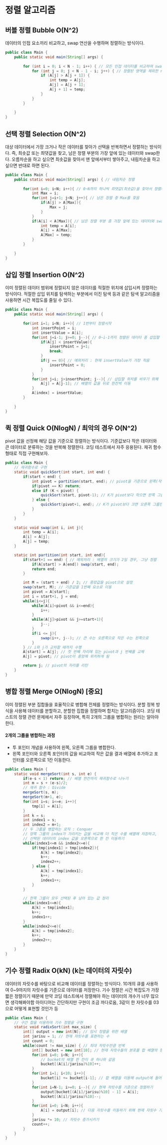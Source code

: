 # 정렬 알고리즘

## 버블 정렬 Bubble O(N^2)
데이터의 인접 요소끼리 비교하고, swap 연산을 수행하며 정렬하는 방식이다.
```java
public class Main {
    public static void main(String[] args) {
        
        for (int i = 0; i < N - 1; i++) { // 모든 인접 데이터를 비교하여 swap
            for (int j = 0; j < N - 1 - i; j++) { // 정렬된 영역을 제외한 n-1-i 까지 반복 수행
                if (A[j] > A[j + 1]) {
                    int temp = A[j];
                    A[j] = A[j + 1];
                    A[j + 1] = temp;
                }
            }
        }
        
    }
}
```

## 선택 정렬 Selection O(N^2)
대상 데이터에서 가장 크거나 작은 데이터를 찾아가 선택을 반복하면서 정렬하는 방식이다.
즉, 최솟값 또는 최댓값을 찾고, 남은 정렬 부분의 가장 앞에 있는 데이터와 swap한다.
오름차순을 하고 싶으면 최솟값을 찾아서 맨 앞에서부터 쌓아주고, 내림차순을 하고싶으면 반대로 하면 된다.
```java
public class Main {
    public static void main(String[] args) { // 내림차순 정렬
        
        for(int i=0; i<N; i++){ // 0~N까지 하나씩 최댓값(최솟값)을 찾아서 정렬해줌
            int Max = i;
            for(int j=i+1; j<N; j++){ // 남은 정렬 중 Max를 찾음
                if(A[j] > A[Max]){
                    Max = j;
                }
            }
            if(A[i] < A[Max]){ // 남은 정렬 부분 중 가장 앞에 있는 데이터와 swap
                int temp = A[i];
                A[i] = A[Max];
                A[Max] = temp;
            }
        }
        
    }
}
```

## 삽입 정렬 Insertion O(N^2)
이미 정렬된 데이터 범위에 정렬되지 않은 데이터를 적절한 위치에 삽입시켜 정렬하는 방식이다.
적절한 삽입 위치를 탐색하는 부분에서 이진 탐색 등과 같은 탐색 알고리즘을 사용하면 시간 복잡도를 줄일 수 있다.
```java
public class Main {
    public static void main(String[] args) {
        
        for(int i=1; i<N; i++){ // 1번부터 정렬시작
            int insertPoint = i;
            int insertValue = A[i];
            for(int j=i-1; j>=0; j--){ // 0~i-1까지 정렬된 데이터 중 삽입할 위치를 찾음
                if(A[j] < insertValue){
                    insertPoint = j+1;
                    break;
                }
                if(j == 0){ // 예외처리 : 현재 insertValue가 가장 작음
                    insertPoint = 0;
                }
            }
            for(int j=i; j>insertPoint; j--){ // 삽입할 위치를 비우기 위해
                A[j] = A[j-1]; // 배열의 값을 뒤로 한칸씩 이동
            }
            A[index] = insertValue;
        }
        
    }
}
```

## 퀵 정렬 Quick O(NlogN) / 최악의 경우 O(N^2)
pivot 값을 선정해 해당 값을 기준으로 정렬하는 방식이다.
기준값보다 작은 데이터와 큰 데이터로 분류하는 것을 반복해 정렬한다.
코딩 테스트에서 자주 응용된다. 재귀 함수 형태로 직접 구현해보자.
```java
public class Main {
    // 재귀함수로 구현
    static void quickSort(int start, int end) {
        if(start < end) {
            int pivot = partition(start, end); // pivot을 기준으로 왼쪽(작은 수), 오른쪽(큰 수)으로 정렬
            if(pivot == K) return;
            else if (K < pivot) {
                quickSort(start, pivot-1); // K가 pivot보다 작으면 왼쪽 그룹만 정렬
            } else {
                quickSort(pivot+1, end); // K가 pivot보다 크면 오른쪽 그룹만 정렬
            }
        }
    }
    
    static void swap(int i, int j){
        int temp = A[i];
        A[i] = A[j];
        A[j] = temp;
    }

    static int partition(int start, int end){
        if(start+1 == end) { // 예외처리 : 배열의 크기가 2일 경우, 그냥 정렬
            if(A[start] > A[end]) swap(start, end);
            return end;
        }

        int M = (start + end) / 2; // 중앙값을 pivot으로 설정
        swap(start, M); // 기준값을 1번째 요소로 이동
        int pivot = A[start];
        int i = start+1, j = end;
        while(i<=j){
            while(A[i]<pivot && i<=end){
                i++;
            }
            while(A[j]>pivot && j>=start+1){
                j--;
            }
            if(i <= j){
                swap(i++, j--); // 큰 수는 오른쪽으로 작은 수는 왼쪽으로
            }
        } // i와 j가 교차할 때까지 수행
        A[start] = A[j]; // 첫 번째 자리에 있는 pivot과 j 번째를 교체
        A[j] = pivot; // pivot이 중앙에 위치하게 됨

        return j; // pivot의 자리를 리턴
    }
}
```

## 병합 정렬 Merge O(NlogN) [중요]
이미 정렬된 부분 집합들을 효율적으로 병합해 전체를 정렬하는 방식이다.
분할 정복 방식을 사용해 데이터를 분할하고, 분할한 집합을 정렬하며 합치는 알고리즘이다.
코딩 테스트의 정렬 관련 문제에서 자주 등장하며, 특히 2개의 그룹을 병합하는 원리는 알아야 한다.
#### 2개의 그룹을 병합하는 과정
- 투 포인터 개념을 사용하여 왼쪽, 오른쪽 그룹을 병합한다. 
- 왼쪽 포인터와 오른쪽 포인터의 값을 비교하여 작은 값을 결과 배열에 추가하고 포인터를 오른쪽으로 1칸 이동한다. 
```java
public class Main {
    static void mergeSort(int s, int e) {
        if(e-s < 1) return; // 배열 한칸까지 재귀함수로 나누기
        int m = s + (e-s)/2;
        // 재귀 함수 : Divide
        mergeSort(s, m);
        mergeSort(m+1, e);
        for(int i=s; i<=e; i++){
            tmp[i] = A[i];
        }
        int k = s;
        int index1 = s;
        int index2 = m+1;
        // 두 그룹을 병합하는 로직 : Conquer
        // 양쪽 그룹의 index가 가리키는 값을 비교해 더 작은 수를 배열에 저장하고,
        // 선택된 데이터의 index 값을 오른쪽으로 한 칸 이동하기
        while(index1<=m && index2<=e){
            if(tmp[index1] > tmp[index2]){
                A[k] = tmp[index2];
                k++;
                index2++;
            } else {
                A[k] = tmp[index1];
                k++;
                index1++;
            }
        }

        // 한쪽 그룹이 모두 선택된 후 남아 있는 값 정리
        while(index1<=m){
            A[k] = tmp[index1];
            k++;
            index1++;
        }
        while(index2<=e){
            A[k] = tmp[index2];
            k++;
            index2++;
        }
    }
}
```

## 기수 정렬 Radix O(kN) (k는 데이터의 자릿수)
데이터의 자릿수를 바탕으로 비교해 데이터를 정렬하는 방식이다.
10개의 큐를 사용하여 0~9까지의 자릿수를 기준으로 데이터를 저장한다.
기수 정렬은 시간 복잡도가 가장 짧은 정렬이기 때문에 만약 코딩 테스트에서 정렬해야 하는 데이터의 개수가 너무 많으면 생각해봐야함
아이디어는 간단하지만 구현이 조금 까다로움, 3같이 한 자릿수를 03으로 어떻게 표현할 것인가 등
```java
public class Main {
    // 구간 합을 이용하여 기수 정렬을 구현
    static void radixSort(int max_size) {
        int[] output = new int[N]; // 임시 정렬을 위한 배열
        int jarisu = 1; // 현재 자릿수를 표현하는 수
        int count = 0;
        while(count != max_size) { // 최대 자릿수만큼 반복
            int[] bucket = new int[10]; // 현재 자릿수들의 분포를 합 배열의 형태로 알려 주는 배열
            for(int i=0; i<N; i++){
                // bucket의 배열 한 칸이 큐 하나와 같음
                bucket[(A[i]/jarisu)%10]++;
            }
            for(int i=1; i<10; i++){
                bucket[i] += bucket[i-1]; // 합 배열을 이용해 output에 들어갈 index 계산
            }
            for(int i=N-1; i>=0; i--){ // 현재 자릿수를 기준으로 정렬하기
                output[bucket[(A[i]/jarisu)%10] - 1] = A[i];
                bucket[(A[i]/jarisu)%10]--;
            }
            for(int i=0; i<N; i++){
                A[i] = output[i]; // 다음 자릿수를 이동하기 위해 현재 자릿수 기준 정렬 데이터 저장하기
            }
            jarisu *= 10; // 자릿수 증가시키기
            count++;
        }
    }
}
```